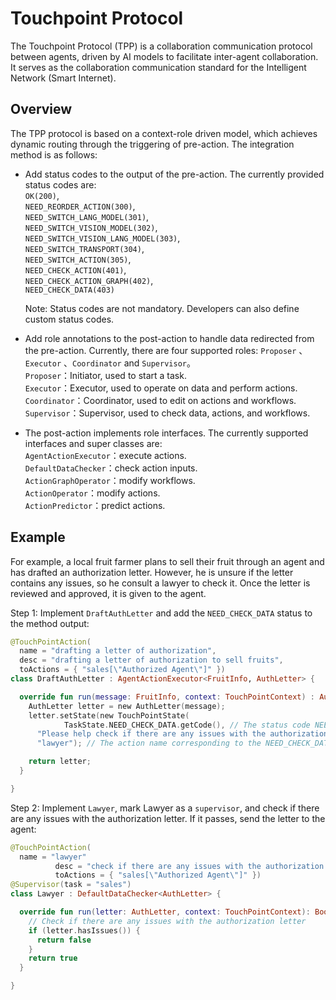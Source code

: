 # Touchpoint Protocol

The Touchpoint Protocol (TPP) is a collaboration communication protocol between agents, driven by AI models to facilitate inter-agent collaboration. It serves as the collaboration communication standard for the Intelligent Network (Smart Internet).

## Overview
The TPP protocol is based on a context-role driven model, which achieves dynamic routing through the triggering of pre-action. The integration method is as follows:

- Add status codes to the output of the pre-action. The currently provided status codes are:  
  `OK(200)`,  
  `NEED_REORDER_ACTION(300)`,  
  `NEED_SWITCH_LANG_MODEL(301)`,   
  `NEED_SWITCH_VISION_MODEL(302)`,  
  `NEED_SWITCH_VISION_LANG_MODEL(303)`,  
  `NEED_SWITCH_TRANSPORT(304)`,  
  `NEED_SWITCH_ACTION(305)`,  
  `NEED_CHECK_ACTION(401)`,  
  `NEED_CHECK_ACTION_GRAPH(402)`,  
  `NEED_CHECK_DATA(403)`  

  Note: Status codes are not mandatory. Developers can also define custom status codes.

- Add role annotations to the post-action to handle data redirected from the pre-action. Currently, there are four supported roles: `Proposer` 、 `Executor` 、`Coordinator` and `Supervisor`。    
  `Proposer`：Initiator, used to start a task.  
  `Executor`：Executor, used to operate on data and perform actions.  
  `Coordinator`：Coordinator, used to edit on actions and workflows.  
  `Supervisor`：Supervisor, used to check data, actions, and workflows.
- The post-action implements role interfaces. The currently supported interfaces and super classes are:     
`AgentActionExecutor`：execute actions.   
`DefaultDataChecker`：check action inputs.   
`ActionGraphOperator`：modify workflows.  
`ActionOperator`：modify actions.  
`ActionPredictor`：predict actions.

## Example
For example, a local fruit farmer plans to sell their fruit through an agent and has drafted an authorization letter. However, he is unsure if the letter contains any issues, so he consult a lawyer to check it. Once the letter is reviewed and approved, it is given to the agent.

Step 1: Implement `DraftAuthLetter` and add the `NEED_CHECK_DATA` status to the method output:
```kotlin
@TouchPointAction(
  name = "drafting a letter of authorization",
  desc = "drafting a letter of authorization to sell fruits",
  toActions = { "sales[\"Authorized Agent\"]" })
class DraftAuthLetter : AgentActionExecutor<FruitInfo, AuthLetter> {

  override fun run(message: FruitInfo, context: TouchPointContext) : AuthLetter {
    AuthLetter letter = new AuthLetter(message);
    letter.setState(new TouchPointState(
            TaskState.NEED_CHECK_DATA.getCode(), // The status code NEED_CHECK_DATA indicates that the next step requires data verification
      "Please help check if there are any issues with the authorization letter?", // Status description
      "lawyer"); // The action name corresponding to the NEED_CHECK_DATA status code, which is the next action

    return letter;
  }

}
```

Step 2: Implement `Lawyer`, mark Lawyer as a `supervisor`, and check if there are any issues with the authorization letter. If it passes, send the letter to the agent: 
```kotlin
@TouchPointAction(
  name = "lawyer"
          desc = "check if there are any issues with the authorization letter?"
          toActions = { "sales[\"Authorized Agent\"]" })
@Supervisor(task = "sales")
class Lawyer : DefaultDataChecker<AuthLetter> {

  override fun run(letter: AuthLetter, context: TouchPointContext): Boolean {
    // Check if there are any issues with the authorization letter
    if (letter.hasIssues()) {
      return false
    }
    return true
  }

}
```
